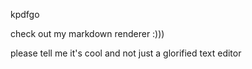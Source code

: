 kpdfgo

check out my markdown renderer :)))

please tell me it's cool and not just a glorified text editor
